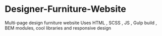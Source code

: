 # Designer-Furniture-Website
Multi-page design furniture website
Uses HTML , SCSS , JS , Gulp build , BEM modules, cool libraries
and responsive design
